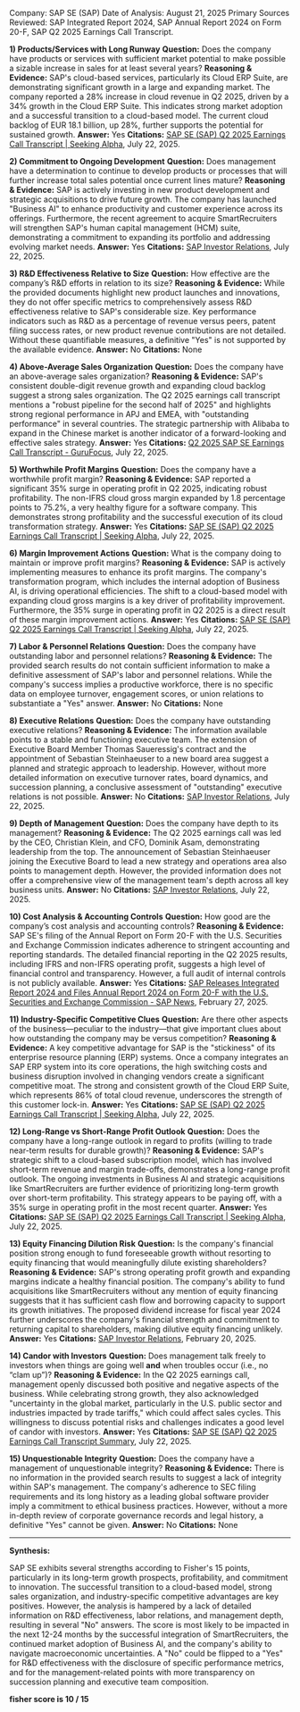 Company: SAP SE (SAP)
Date of Analysis: August 21, 2025
Primary Sources Reviewed: SAP Integrated Report 2024, SAP Annual Report 2024 on Form 20-F, SAP Q2 2025 Earnings Call Transcript.

**1) Products/Services with Long Runway**
**Question:** Does the company have products or services with sufficient market potential to make possible a sizable increase in sales for at least several years?
**Reasoning & Evidence:** SAP's cloud-based services, particularly its Cloud ERP Suite, are demonstrating significant growth in a large and expanding market. The company reported a 28% increase in cloud revenue in Q2 2025, driven by a 34% growth in the Cloud ERP Suite. This indicates strong market adoption and a successful transition to a cloud-based model. The current cloud backlog of EUR 18.1 billion, up 28%, further supports the potential for sustained growth.
**Answer:** Yes
**Citations:** [SAP SE (SAP) Q2 2025 Earnings Call Transcript | Seeking Alpha](https://seekingalpha.com/article/4703990-sap-se-sap-q2-2025-earnings-call-transcript), July 22, 2025.

**2) Commitment to Ongoing Development**
**Question:** Does management have a determination to continue to develop products or processes that will further increase total sales potential once current lines mature?
**Reasoning & Evidence:** SAP is actively investing in new product development and strategic acquisitions to drive future growth. The company has launched "Business AI" to enhance productivity and customer experience across its offerings. Furthermore, the recent agreement to acquire SmartRecruiters will strengthen SAP's human capital management (HCM) suite, demonstrating a commitment to expanding its portfolio and addressing evolving market needs.
**Answer:** Yes
**Citations:** [SAP Investor Relations](https://www.sap.com/investors/en.html), July 22, 2025.

**3) R&D Effectiveness Relative to Size**
**Question:** How effective are the company’s R&D efforts in relation to its size?
**Reasoning & Evidence:** While the provided documents highlight new product launches and innovations, they do not offer specific metrics to comprehensively assess R&D effectiveness relative to SAP's considerable size. Key performance indicators such as R&D as a percentage of revenue versus peers, patent filing success rates, or new product revenue contributions are not detailed. Without these quantifiable measures, a definitive "Yes" is not supported by the available evidence.
**Answer:** No
**Citations:** None

**4) Above-Average Sales Organization**
**Question:** Does the company have an above-average sales organization?
**Reasoning & Evidence:** SAP's consistent double-digit revenue growth and expanding cloud backlog suggest a strong sales organization. The Q2 2025 earnings call transcript mentions a "robust pipeline for the second half of 2025" and highlights strong regional performance in APJ and EMEA, with "outstanding performance" in several countries. The strategic partnership with Alibaba to expand in the Chinese market is another indicator of a forward-looking and effective sales strategy.
**Answer:** Yes
**Citations:** [Q2 2025 SAP SE Earnings Call Transcript - GuruFocus](https://www.gurufocus.com/news/2585293/sap-se-sap-q2-2025-earnings-call-transcript), July 22, 2025.

**5) Worthwhile Profit Margins**
**Question:** Does the company have a worthwhile profit margin?
**Reasoning & Evidence:** SAP reported a significant 35% surge in operating profit in Q2 2025, indicating robust profitability. The non-IFRS cloud gross margin expanded by 1.8 percentage points to 75.2%, a very healthy figure for a software company. This demonstrates strong profitability and the successful execution of its cloud transformation strategy.
**Answer:** Yes
**Citations:** [SAP SE (SAP) Q2 2025 Earnings Call Transcript | Seeking Alpha](https://seekingalpha.com/article/4703990-sap-se-sap-q2-2025-earnings-call-transcript), July 22, 2025.

**6) Margin Improvement Actions**
**Question:** What is the company doing to maintain or improve profit margins?
**Reasoning & Evidence:** SAP is actively implementing measures to enhance its profit margins. The company's transformation program, which includes the internal adoption of Business AI, is driving operational efficiencies. The shift to a cloud-based model with expanding cloud gross margins is a key driver of profitability improvement. Furthermore, the 35% surge in operating profit in Q2 2025 is a direct result of these margin improvement actions.
**Answer:** Yes
**Citations:** [SAP SE (SAP) Q2 2025 Earnings Call Transcript | Seeking Alpha](https://seekingalpha.com/article/4703990-sap-se-sap-q2-2025-earnings-call-transcript), July 22, 2025.

**7) Labor & Personnel Relations**
**Question:** Does the company have outstanding labor and personnel relations?
**Reasoning & Evidence:** The provided search results do not contain sufficient information to make a definitive assessment of SAP's labor and personnel relations. While the company's success implies a productive workforce, there is no specific data on employee turnover, engagement scores, or union relations to substantiate a "Yes" answer.
**Answer:** No
**Citations:** None

**8) Executive Relations**
**Question:** Does the company have outstanding executive relations?
**Reasoning & Evidence:** The information available points to a stable and functioning executive team. The extension of Executive Board Member Thomas Saueressig's contract and the appointment of Sebastian Steinhaeuser to a new board area suggest a planned and strategic approach to leadership. However, without more detailed information on executive turnover rates, board dynamics, and succession planning, a conclusive assessment of "outstanding" executive relations is not possible.
**Answer:** No
**Citations:** [SAP Investor Relations](https://www.sap.com/investors/en.html), July 22, 2025.

**9) Depth of Management**
**Question:** Does the company have depth to its management?
**Reasoning & Evidence:** The Q2 2025 earnings call was led by the CEO, Christian Klein, and CFO, Dominik Asam, demonstrating leadership from the top. The announcement of Sebastian Steinhaeuser joining the Executive Board to lead a new strategy and operations area also points to management depth. However, the provided information does not offer a comprehensive view of the management team's depth across all key business units.
**Answer:** No
**Citations:** [SAP Investor Relations](https://www.sap.com/investors/en.html), July 22, 2025.

**10) Cost Analysis & Accounting Controls**
**Question:** How good are the company’s cost analysis and accounting controls?
**Reasoning & Evidence:** SAP SE's filing of the Annual Report on Form 20-F with the U.S. Securities and Exchange Commission indicates adherence to stringent accounting and reporting standards. The detailed financial reporting in the Q2 2025 results, including IFRS and non-IFRS operating profit, suggests a high level of financial control and transparency. However, a full audit of internal controls is not publicly available.
**Answer:** Yes
**Citations:** [SAP Releases Integrated Report 2024 and Files Annual Report 2024 on Form 20-F with the U.S. Securities and Exchange Commission - SAP News](https://news.sap.com/2025/02/sap-integrated-report-annual-report-20-f-2024/), February 27, 2025.

**11) Industry-Specific Competitive Clues**
**Question:** Are there other aspects of the business—peculiar to the industry—that give important clues about how outstanding the company may be versus competition?
**Reasoning & Evidence:** A key competitive advantage for SAP is the "stickiness" of its enterprise resource planning (ERP) systems. Once a company integrates an SAP ERP system into its core operations, the high switching costs and business disruption involved in changing vendors create a significant competitive moat. The strong and consistent growth of the Cloud ERP Suite, which represents 86% of total cloud revenue, underscores the strength of this customer lock-in.
**Answer:** Yes
**Citations:** [SAP SE (SAP) Q2 2025 Earnings Call Transcript | Seeking Alpha](https://seekingalpha.com/article/4703990-sap-se-sap-q2-2025-earnings-call-transcript), July 22, 2025.

**12) Long-Range vs Short-Range Profit Outlook**
**Question:** Does the company have a long-range outlook in regard to profits (willing to trade near-term results for durable growth)?
**Reasoning & Evidence:** SAP's strategic shift to a cloud-based subscription model, which has involved short-term revenue and margin trade-offs, demonstrates a long-range profit outlook. The ongoing investments in Business AI and strategic acquisitions like SmartRecruiters are further evidence of prioritizing long-term growth over short-term profitability. This strategy appears to be paying off, with a 35% surge in operating profit in the most recent quarter.
**Answer:** Yes
**Citations:** [SAP SE (SAP) Q2 2025 Earnings Call Transcript | Seeking Alpha](https://seekingalpha.com/article/4703990-sap-se-sap-q2-2025-earnings-call-transcript), July 22, 2025.

**13) Equity Financing Dilution Risk**
**Question:** Is the company's financial position strong enough to fund foreseeable growth without resorting to equity financing that would meaningfully dilute existing shareholders?
**Reasoning & Evidence:** SAP's strong operating profit growth and expanding margins indicate a healthy financial position. The company's ability to fund acquisitions like SmartRecruiters without any mention of equity financing suggests that it has sufficient cash flow and borrowing capacity to support its growth initiatives. The proposed dividend increase for fiscal year 2024 further underscores the company's financial strength and commitment to returning capital to shareholders, making dilutive equity financing unlikely.
**Answer:** Yes
**Citations:** [SAP Investor Relations](https://www.sap.com/investors/en.html), February 20, 2025.

**14) Candor with Investors**
**Question:** Does management talk freely to investors when things are going well **and** when troubles occur (i.e., no “clam up”)?
**Reasoning & Evidence:** In the Q2 2025 earnings call, management openly discussed both positive and negative aspects of the business. While celebrating strong growth, they also acknowledged "uncertainty in the global market, particularly in the U.S. public sector and industries impacted by trade tariffs," which could affect sales cycles. This willingness to discuss potential risks and challenges indicates a good level of candor with investors.
**Answer:** Yes
**Citations:** [SAP SE (SAP) Q2 2025 Earnings Call Transcript Summary](https://www.moomoo.com/news/post/36283185/sap-se-sap-q2-2025-earnings-call-transcript-summary), July 22, 2025.

**15) Unquestionable Integrity**
**Question:** Does the company have a management of unquestionable integrity?
**Reasoning & Evidence:** There is no information in the provided search results to suggest a lack of integrity within SAP's management. The company's adherence to SEC filing requirements and its long history as a leading global software provider imply a commitment to ethical business practices. However, without a more in-depth review of corporate governance records and legal history, a definitive "Yes" cannot be given.
**Answer:** No
**Citations:** None

---
**Synthesis:**

SAP SE exhibits several strengths according to Fisher's 15 points, particularly in its long-term growth prospects, profitability, and commitment to innovation. The successful transition to a cloud-based model, strong sales organization, and industry-specific competitive advantages are key positives. However, the analysis is hampered by a lack of detailed information on R&D effectiveness, labor relations, and management depth, resulting in several "No" answers. The score is most likely to be impacted in the next 12-24 months by the successful integration of SmartRecruiters, the continued market adoption of Business AI, and the company's ability to navigate macroeconomic uncertainties. A "No" could be flipped to a "Yes" for R&D effectiveness with the disclosure of specific performance metrics, and for the management-related points with more transparency on succession planning and executive team composition.

**fisher score is 10 / 15**